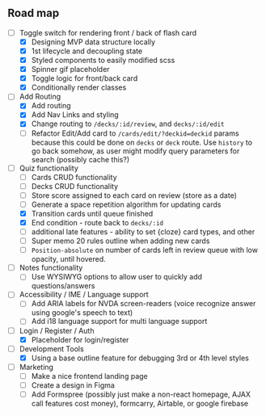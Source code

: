 ## Road map

* [ ] Toggle switch for rendering front / back of flash card
  * [x] Designing MVP data structure locally
  * [x] 1st lifecycle and decoupling state
  * [x] Styled components to easily modified scss
  * [x] Spinner gif placeholder
  * [x] Toggle logic for front/back card
  * [x] Conditionally render classes

* [ ] Add Routing
  * [x] Add routing
  * [x] Add Nav Links and styling
  * [x] Change routing to `/decks/:id/review`, and `decks/:id/edit`
  * [ ] Refactor Edit/Add card to `/cards/edit/?deckid=deckid` params because this could be done on `decks` or `deck` route. Use `history` to go back somehow, as user might modify query parameters for search (possibly cache this?)

* [ ] Quiz functionality
  * [ ] Cards CRUD functionality
  * [ ] Decks CRUD functionality
  * [ ] Store score assigned to each card on review (store as a date)
  * [ ] Generate a space repetition algorithm for updating cards
  * [x] Transition cards until queue finished
  * [x] End condition - route back to `decks/:id`
  * [ ] additional late features - ability to set {cloze} card types, and other
  * [ ] Super memo 20 rules outline when adding new cards
  * [ ] `Position-absolute` on number of cards left in review queue with low opacity, until hovered.

* [ ] Notes functionality
  * [ ] Use WYSIWYG options to allow user to quickly add questions/answers

* [ ] Accessibility / IME / Language support
  * [ ] Add ARIA labels for NVDA screen-readers (voice recognize answer using google's speech to text)
  * [ ] Add i18 language support for multi language support

* [ ] Login / Register / Auth
  * [x] Placeholder for login/register

* [ ] Development Tools
  * [x] Using a base outline feature for debugging 3rd or 4th level styles

* [ ] Marketing
  * [ ] Make a nice frontend landing page
  * [ ] Create a design in Figma
  * [ ] Add Formspree (possibly just make a non-react homepage, AJAX call features cost money), formcarry, Airtable, or google firebase
